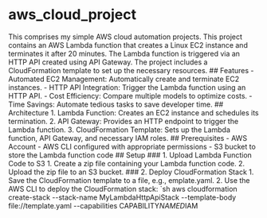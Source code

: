 # aws_cloud_project
This comprises my simple AWS cloud automation projects.
T h i s   p r o j e c t   c o n t a i n s   a n   A W S   L a m b d a   f u n c t i o n   t h a t   c r e a t e s   a   L i n u x   E C 2   i n s t a n c e   a n d   t e r m i n a t e s   i t   a f t e r   2 0   m i n u t e s .   T h e   L a m b d a   f u n c t i o n   i s   t r i g g e r e d   v i a   a n   H T T P   A P I   c r e a t e d   u s i n g   A P I   G a t e w a y .   T h e   p r o j e c t   i n c l u d e s   a   C l o u d F o r m a t i o n   t e m p l a t e   t o   s e t   u p   t h e   n e c e s s a r y   r e s o u r c e s . 
 
 # #   F e a t u r e s 
 
 -   * * A u t o m a t e d   E C 2   M a n a g e m e n t * * :   A u t o m a t i c a l l y   c r e a t e   a n d   t e r m i n a t e   E C 2   i n s t a n c e s . 
 -   * * H T T P   A P I   I n t e g r a t i o n * * :   T r i g g e r   t h e   L a m b d a   f u n c t i o n   u s i n g   a n   H T T P   A P I . 
 -   * * C o s t   E f f i c i e n c y * * :   C o m p a r e   m u l t i p l e   m o d e l s   t o   o p t i m i z e   c o s t s . 
 -   * * T i m e   S a v i n g s * * :   A u t o m a t e   t e d i o u s   t a s k s   t o   s a v e   d e v e l o p e r   t i m e . 
 
 # #   A r c h i t e c t u r e 
 
 1 .   * * L a m b d a   F u n c t i o n * * :   C r e a t e s   a n   E C 2   i n s t a n c e   a n d   s c h e d u l e s   i t s   t e r m i n a t i o n . 
 2 .   * * A P I   G a t e w a y * * :   P r o v i d e s   a n   H T T P   e n d p o i n t   t o   t r i g g e r   t h e   L a m b d a   f u n c t i o n . 
 3 .   * * C l o u d F o r m a t i o n   T e m p l a t e * * :   S e t s   u p   t h e   L a m b d a   f u n c t i o n ,   A P I   G a t e w a y ,   a n d   n e c e s s a r y   I A M   r o l e s . 
 
 # #   P r e r e q u i s i t e s 
 
 -   A W S   A c c o u n t 
 -   A W S   C L I   c o n f i g u r e d   w i t h   a p p r o p r i a t e   p e r m i s s i o n s 
 -   S 3   b u c k e t   t o   s t o r e   t h e   L a m b d a   f u n c t i o n   c o d e 
 
 # #   S e t u p 
 
 # # #   1 .   U p l o a d   L a m b d a   F u n c t i o n   C o d e   t o   S 3 
 
 1 .   C r e a t e   a   z i p   f i l e   c o n t a i n i n g   y o u r   L a m b d a   f u n c t i o n   c o d e . 
 2 .   U p l o a d   t h e   z i p   f i l e   t o   a n   S 3   b u c k e t . 
 
 # # #   2 .   D e p l o y   C l o u d F o r m a t i o n   S t a c k 
 
 1 .   S a v e   t h e   C l o u d F o r m a t i o n   t e m p l a t e   t o   a   f i l e ,   e . g . ,   	 e m p l a t e . y a m l . 
 2 .   U s e   t h e   A W S   C L I   t o   d e p l o y   t h e   C l o u d F o r m a t i o n   s t a c k : 
 
       ` s h 
       a w s   c l o u d f o r m a t i o n   c r e a t e - s t a c k   - - s t a c k - n a m e   M y L a m b d a H t t p A p i S t a c k   - - t e m p l a t e - b o d y   f i l e : / / t e m p l a t e . y a m l   - - c a p a b i l i t i e s   C A P A B I L I T Y _ N A M E D _ I A M  
 